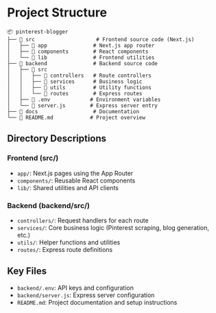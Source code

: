 # Project Structure

```
📦 pinterest-blogger
├── 📂 src                    # Frontend source code (Next.js)
│   ├── 📂 app               # Next.js app router
│   ├── 📂 components        # React components
│   └── 📂 lib               # Frontend utilities
├── 📂 backend               # Backend source code
│   ├── 📂 src              
│   │   ├── 📂 controllers   # Route controllers
│   │   ├── 📂 services      # Business logic
│   │   ├── 📂 utils         # Utility functions
│   │   └── 📂 routes        # Express routes
│   ├── 📄 .env             # Environment variables
│   └── 📄 server.js        # Express server entry
├── 📂 docs                  # Documentation
└── 📄 README.md            # Project overview
```

## Directory Descriptions

### Frontend (src/)
- `app/`: Next.js pages using the App Router
- `components/`: Reusable React components
- `lib/`: Shared utilities and API clients

### Backend (backend/src/)
- `controllers/`: Request handlers for each route
- `services/`: Core business logic (Pinterest scraping, blog generation, etc.)
- `utils/`: Helper functions and utilities
- `routes/`: Express route definitions

## Key Files
- `backend/.env`: API keys and configuration
- `backend/server.js`: Express server configuration
- `README.md`: Project documentation and setup instructions 